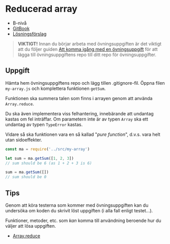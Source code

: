 # Reducerad array

- B-nivå
- [GitBook](https://coursepress.gitbooks.io/1dv021/content/ovningsuppgifter/del1/reducerad-array/)
- [Lösningsförslag](https://github.com/1dv021/exercise-solution-proposals/tree/master/part-1/reduced-array)


>__VIKTIGT!__ Innan du börjar arbeta med övningsuppgiften är det viktigt att du följer guiden [Att komma igång med en övningsuppgift](https://coursepress.gitbook.io/1dv021/guider/att-komma-igang-med-en-ovningsuppgift) för att lägga till övningsuppgiftens repo till ditt repo för övningsuppgifter.

## Uppgift

Hämta hem övningsuppgiftens repo och lägg tillen .gitignore-fil. Öppna filen `my-array.js` och komplettera funktionen `getSum`.

Funktionen ska summera talen som finns i arrayen genom att använda `Array.reduce`.

Du ska även implementera viss felhantering, innebärande att undantag kastas om fel inträffar. Om parametern inte är av typen `Array` ska ett undantag av typen `TypeError` kastas.

Vidare så ska funktionen vara en så kallad "_pure function_", d.v.s. vara helt utan sidoeffekter.

```js
const ma = require('../src/my-array')

let sum = ma.getSum([1, 2, 3])
// sum should be 6 (as 1 + 2 + 3 is 6)

sum = ma.getSum([])
// sum should be 0
```

## Tips

Genom att köra testerna som kommer med övningsuppgiften kan du undersöka om koden du skrivit löst uppgiften (i alla fall enligt testet...).

Funktioner, metoder, etc. som _kan_ komma till användning beroende hur du väljer att lösa uppgiften.

- [Array.reduce](https://developer.mozilla.org/en-US/docs/Web/JavaScript/Reference/Global_Objects/Array/reduce)